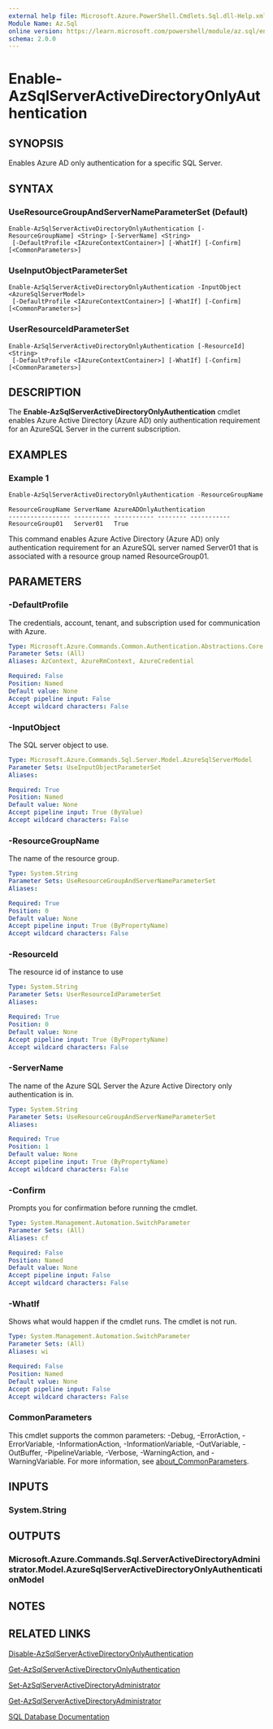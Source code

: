 ```yaml
---
external help file: Microsoft.Azure.PowerShell.Cmdlets.Sql.dll-Help.xml
Module Name: Az.Sql
online version: https://learn.microsoft.com/powershell/module/az.sql/enable-azsqlserveractivedirectoryonlyauthentication
schema: 2.0.0
---
```


# Enable-AzSqlServerActiveDirectoryOnlyAuthentication

## SYNOPSIS
Enables Azure AD only authentication for a specific SQL Server.

## SYNTAX

### UseResourceGroupAndServerNameParameterSet (Default)
```
Enable-AzSqlServerActiveDirectoryOnlyAuthentication [-ResourceGroupName] <String> [-ServerName] <String>
 [-DefaultProfile <IAzureContextContainer>] [-WhatIf] [-Confirm] [<CommonParameters>]
```

### UseInputObjectParameterSet
```
Enable-AzSqlServerActiveDirectoryOnlyAuthentication -InputObject <AzureSqlServerModel>
 [-DefaultProfile <IAzureContextContainer>] [-WhatIf] [-Confirm] [<CommonParameters>]
```

### UserResourceIdParameterSet
```
Enable-AzSqlServerActiveDirectoryOnlyAuthentication [-ResourceId] <String>
 [-DefaultProfile <IAzureContextContainer>] [-WhatIf] [-Confirm] [<CommonParameters>]
```

## DESCRIPTION
The **Enable-AzSqlServerActiveDirectoryOnlyAuthentication** cmdlet enables Azure Active Directory (Azure AD) only authentication requirement for an AzureSQL Server in the current subscription.

## EXAMPLES

### Example 1
```powershell
Enable-AzSqlServerActiveDirectoryOnlyAuthentication -ResourceGroupName "ResourceGroup01" -ServerName "Server01"
```

```output
ResourceGroupName ServerName AzureADOnlyAuthentication
----------------- ---------- ----------- -------- -----------
ResourceGroup01   Server01   True
```

This command enables Azure Active Directory (Azure AD) only authentication requirement for an AzureSQL server named Server01 that is associated with a resource group named ResourceGroup01.

## PARAMETERS

### -DefaultProfile
The credentials, account, tenant, and subscription used for communication with Azure.

```yaml
Type: Microsoft.Azure.Commands.Common.Authentication.Abstractions.Core.IAzureContextContainer
Parameter Sets: (All)
Aliases: AzContext, AzureRmContext, AzureCredential

Required: False
Position: Named
Default value: None
Accept pipeline input: False
Accept wildcard characters: False
```

### -InputObject
The SQL server object to use.

```yaml
Type: Microsoft.Azure.Commands.Sql.Server.Model.AzureSqlServerModel
Parameter Sets: UseInputObjectParameterSet
Aliases:

Required: True
Position: Named
Default value: None
Accept pipeline input: True (ByValue)
Accept wildcard characters: False
```

### -ResourceGroupName
The name of the resource group.

```yaml
Type: System.String
Parameter Sets: UseResourceGroupAndServerNameParameterSet
Aliases:

Required: True
Position: 0
Default value: None
Accept pipeline input: True (ByPropertyName)
Accept wildcard characters: False
```

### -ResourceId
The resource id of instance to use

```yaml
Type: System.String
Parameter Sets: UserResourceIdParameterSet
Aliases:

Required: True
Position: 0
Default value: None
Accept pipeline input: True (ByPropertyName)
Accept wildcard characters: False
```

### -ServerName
The name of the Azure SQL Server the Azure Active Directory only authentication is in.

```yaml
Type: System.String
Parameter Sets: UseResourceGroupAndServerNameParameterSet
Aliases:

Required: True
Position: 1
Default value: None
Accept pipeline input: True (ByPropertyName)
Accept wildcard characters: False
```

### -Confirm
Prompts you for confirmation before running the cmdlet.

```yaml
Type: System.Management.Automation.SwitchParameter
Parameter Sets: (All)
Aliases: cf

Required: False
Position: Named
Default value: None
Accept pipeline input: False
Accept wildcard characters: False
```

### -WhatIf
Shows what would happen if the cmdlet runs.
The cmdlet is not run.

```yaml
Type: System.Management.Automation.SwitchParameter
Parameter Sets: (All)
Aliases: wi

Required: False
Position: Named
Default value: None
Accept pipeline input: False
Accept wildcard characters: False
```

### CommonParameters
This cmdlet supports the common parameters: -Debug, -ErrorAction, -ErrorVariable, -InformationAction, -InformationVariable, -OutVariable, -OutBuffer, -PipelineVariable, -Verbose, -WarningAction, and -WarningVariable. For more information, see [about_CommonParameters](http://go.microsoft.com/fwlink/?LinkID=113216).

## INPUTS

### System.String

## OUTPUTS

### Microsoft.Azure.Commands.Sql.ServerActiveDirectoryAdministrator.Model.AzureSqlServerActiveDirectoryOnlyAuthenticationModel

## NOTES

## RELATED LINKS

[Disable-AzSqlServerActiveDirectoryOnlyAuthentication](./Disable-AzSqlServerActiveDirectoryOnlyAuthentication.md)

[Get-AzSqlServerActiveDirectoryOnlyAuthentication](./Get-AzSqlServerActiveDirectoryOnlyAuthentication.md)

[Set-AzSqlServerActiveDirectoryAdministrator](./Set-AzSqlServerActiveDirectoryAdministrator.md)

[Get-AzSqlServerActiveDirectoryAdministrator](./Get-AzSqlServerActiveDirectoryAdministrator.md)

[SQL Database Documentation](https://docs.microsoft.com/azure/sql-database/)